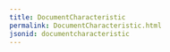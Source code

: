 ```yaml
---
title: DocumentCharacteristic
permalink: DocumentCharacteristic.html
jsonid: documentcharacteristic
---
```


